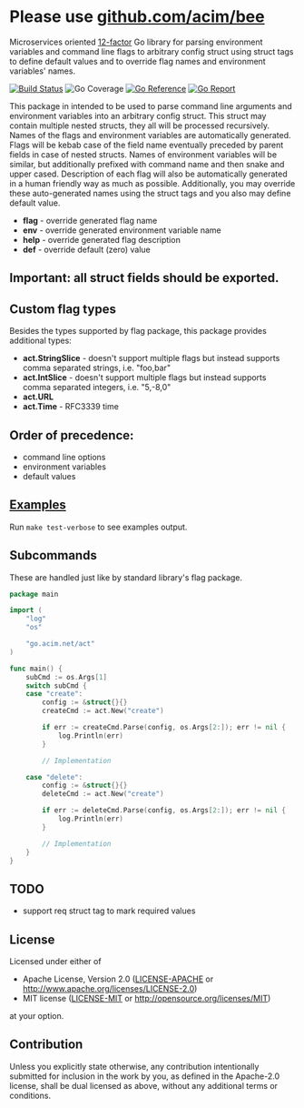 # Please use [github.com/acim/bee](https://github.com/acim/bee)

Microservices oriented [12-factor](https://12factor.net) Go library for parsing environment variables and
command line flags to arbitrary config struct using struct tags to define default values and to override flag names and
environment variables' names.

[![Build Status](https://github.com/ectobit/act/workflows/build/badge.svg)](https://github.com/ectobit/act/actions)
![Go Coverage](https://img.shields.io/badge/coverage-97.5%25-brightgreen?style=flat&logo=go)
[![Go Reference](https://pkg.go.dev/badge/go.acim.net/act.svg)](https://pkg.go.dev/go.acim.net/act)
[![Go Report](https://goreportcard.com/badge/go.acim.net/act)](https://goreportcard.com/report/go.acim.net/act)

This package in intended to be used to parse command line arguments and environment variables into an arbitrary config struct.
This struct may contain multiple nested structs, they all will be processed recursively. Names of the flags and environment
variables are automatically generated. Flags will be kebab case of the field name eventually preceded by parent fields
in case of nested structs. Names of environment variables will be similar, but additionally prefixed with command name
and then snake and upper cased. Description of each flag will also be automatically generated in a human friendly way
as much as possible. Additionally, you may override these auto-generated names using the struct tags and you also may
define default value.

- **flag** - override generated flag name
- **env** - override generated environment variable name
- **help** - override generated flag description
- **def** - override default (zero) value

## Important: all struct fields should be exported.

## Custom flag types

Besides the types supported by flag package, this package provides additional types:

- **act.StringSlice** - doesn't support multiple flags but instead supports comma separated strings, i.e. "foo,bar"
- **act.IntSlice** - doesn't support multiple flags but instead supports comma separated integers, i.e. "5,-8,0"
- **act.URL**
- **act.Time** - RFC3339 time

## Order of precedence:

- command line options
- environment variables
- default values

## [Examples](example_test.go)

Run `make test-verbose` to see examples output.

## Subcommands

These are handled just like by standard library's flag package.

```go
package main

import (
	"log"
	"os"

	"go.acim.net/act"
)

func main() {
	subCmd := os.Args[1]
	switch subCmd {
	case "create":
		config := &struct{}{}
		createCmd := act.New("create")

		if err := createCmd.Parse(config, os.Args[2:]); err != nil {
			log.Println(err)
		}

		// Implementation

	case "delete":
		config := &struct{}{}
		deleteCmd := act.New("create")

		if err := deleteCmd.Parse(config, os.Args[2:]); err != nil {
			log.Println(err)
		}

		// Implementation
	}
}
```

## TODO

- support req struct tag to mark required values

## License

Licensed under either of

- Apache License, Version 2.0
  ([LICENSE-APACHE](LICENSE-APACHE) or http://www.apache.org/licenses/LICENSE-2.0)
- MIT license
  ([LICENSE-MIT](LICENSE-MIT) or http://opensource.org/licenses/MIT)

at your option.

## Contribution

Unless you explicitly state otherwise, any contribution intentionally submitted
for inclusion in the work by you, as defined in the Apache-2.0 license, shall be
dual licensed as above, without any additional terms or conditions.
